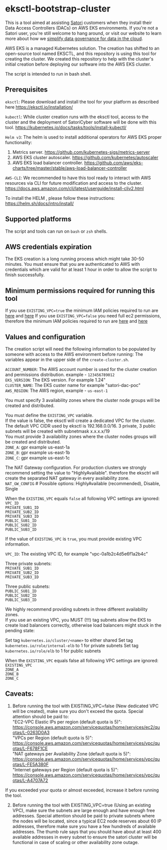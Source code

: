 # eksctl-bootstrap-cluster

This is a tool aimed at assisting [Satori](https://satoricyber.com) customers when they install their Data Access Controllers (DACs) on AWS EKS environments. If you're not a Satori user, you're still welcome to hang around, or visit our website to learn more about how we [simplify data governance for data in the cloud](https://satoricyber.com).

AWS EKS is a managed Kubernetes solution. The creation has shifted to an open-source tool named EKSCTL, and this repository is using this tool for creating the cluster. We created this repository to help with the cluster's initial creation before deploying our software into the AWS EKS cluster.

The script is intended to run in bash shell.
## Prerequisites
`eksctl`: Please download and install the tool for your platform as described here https://eksctl.io/installation/

`kubectl`: While cluster creation runs with the eksctl tool, access to the cluster and the deployment of SatoriCyber software will be done with this tool.
https://kubernetes.io/docs/tasks/tools/install-kubectl/

`Helm v3`: The helm is used to install additional operators for AWS EKS proper functionality:
  1. Metrics server. https://github.com/kubernetes-sigs/metrics-server
  2. AWS EKS cluster autoscaler. https://github.com/kubernetes/autoscaler
  3. AWS EKS load balancer controller.  https://github.com/aws/eks-charts/tree/master/stable/aws-load-balancer-controller  
    
`AWS-CLI`: We recommended to have this tool ready to interact with AWS resources via CLI for future modification and access to the cluster.
https://docs.aws.amazon.com/cli/latest/userguide/install-cliv2.html

To install the HELM , please follow these instructions: https://helm.sh/docs/intro/install/

## Supported platforms
The script and tools can run on `bash` or `zsh` shells.

## AWS credentials expiration  
The EKS creation is a long running process which might take 30-50 minutes. You must ensure that you are authenticated to AWS with credentials which are valid for at least 1 hour in order to allow the script to finish successfully. 

## Minimum permissions required for running this tool
  If you use `EXISTING_VPC=true` the minimum IAM policies required to run are [here](./aws_required_policies/iam_eks_policy.json) and [here](./aws_required_policies/limited_ec2_policy.json)
  If you use `EXISTING_VPC=false` you need full ec2 permissions, therefore the minimum IAM policies required to run are [here](./aws_required_policies/iam_eks_policy.json) and [here](./aws_required_policies/full_ec2_policy.json)

## Values and configuration

The creation script will need the following information to be populated by someone with access to the AWS environment before running:
The variables appear in the upper side of the `create-cluster.sh`.

`ACCOUNT_NUMBER`: The AWS account number is used for the cluster creation and permissions distribution.
example - `123456789012`  
`EKS_VERSION`: The EKS version. For example 1.24"  
`CLUSTER_NAME`: The EKS custer name for example "satori-dac-poc"  
`AWS_REGION`: The AWS region, example - `us-east-1`  
  
You must specify 3 availability zones where the cluster node groups will be created and distributed.  
  
  
You must define the `EXISTING_VPC` variable.  
If the value is false, the eksctl will create a dedicated VPC for the cluster. The default VPC CIDR used by eksctl is 192.168.0.0/16. 3 private, 3 public subnets will be created with subnetmask x.x.x.x/19  
You must provide 3 availability zones where the cluster nodes groups will be created and distributed.  
`ZONE_A`: gpr example us-east-1a  
`ZONE_B`: gpr example us-east-1b  
`ZONE_C`: gpr example us-east-1c  
  
The NAT Gateway configuration. For production clusters we strongly recommend setting the value to "HighlyAvailable". therefore the eksctrl will create the separated NAT gateway in every availability zone.  
`NAT_GW_CONFIG` # Possible options: HighlyAvailable (recommended), Disable, Single  
  
When the `EXISTING_VPC` equals `false` all following VPC settings are ignored:  
`VPC_ID`  
`PRIVATE_SUB1_ID`  
`PRIVATE_SUB2_ID`  
`PRIVATE_SUB3_ID`  
`PUBLIC_SUB1_ID`  
`PUBLIC_SUB2_ID`  
`PUBLIC_SUB3_ID`  

If the value of `EXISTING_VPC` is `true`, you must provide existing VPC information.  
  
`VPC_ID`: The existing VPC ID, for example "vpc-0a1b2c4d5e6f1a2b4c"  
  
Three private subnets:  
`PRIVATE_SUB1_ID`  
`PRIVATE_SUB2_ID`  
`PRIVATE_SUB3_ID`  
  
Three public subnets:  
`PUBLIC_SUB1_ID`  
`PUBLIC_SUB2_ID`  
`PUBLIC_SUB3_ID`  
  
We highly recommend providing subnets in three different availability zones.  
If you use an existing VPC, you MUST (!!!) tag subnets allow the EKS to create load balancers correctly, otherwise load balancers might stuck in  the pending state:

Set tag `kubernetes.io/cluster/<name>` to either shared
Set tag `kubernetes.io/role/internal-elb` to 1 for private subnets
Set tag `kubernetes.io/role/elb` to 1 for public subnets
  
When the `EXISTING_VPC` equals false all following VPC settings are ignored:  
`EXISTING_VPC`  
`ZONE_A`  
`ZONE_B`  
`ZONE_C`  
  
  
## Caveats:  
  
1. Before running the tool with EXISTING_VPC=false (New dedicated VPC will be created), make sure you don't exceed the quota. Special attention should be paid to:  
  "EC2-VPC Elastic IPs per region (default quota is 5)": https://console.aws.amazon.com/servicequotas/home/services/ec2/quotas/L-0263D0A3  
  "VPCs per Region (default quota is 5)": https://console.aws.amazon.com/servicequotas/home/services/vpc/quotas/L-F678F1CE  
  "NAT gateways per Availability Zone (default quota is 5)": https://console.aws.amazon.com/servicequotas/home/services/vpc/quotas/L-FE5A380F  
  "Internet gateways per Region (default quota is 5)":  https://console.aws.amazon.com/servicequotas/home/services/vpc/quotas/L-A4707A72  
  
  If you exceeded your quota or almost exceeded, increase it before running the tool.  
  
2. Before running the tool with EXISTING_VPC=true (Using an existing VPC), make sure the subnets are large enough and have enough free addresses. Special attention should be paid to private subnets where the nodes will be located, since a typical EC2 node reserves about 60 IP addresses, therefore make sure you have a few hundreds of available addresses.  The thumb rule says that you should have about at least 400 available addresses in every subnet to ensure the satori cluster will be functional in case of scaling or other availability zone outage.  
  
